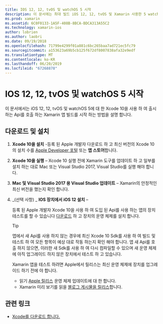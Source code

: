 ```yaml
---
title: IOS 12, 12, tvOS 및 watchOS 5 시작
description: 이 문서에는 최대 빌드 iOS 12, 12, tvOS 및 Xamarin 사용한 5 watchOS 앱을 설정 하는 방법을 설명 합니다. Xcode 10을 다운로드 하 고 Mac 및 Visual Studio 2017 용 Visual Studio를 업데이트 하는 방법을 설명 합니다.
ms.prod: xamarin
ms.assetid: 6C0F0133-1A5F-408B-8BCA-BDCA313A55C2
ms.technology: xamarin-ios
author: lobrien
ms.author: laobri
ms.date: 09/19/2018
ms.openlocfilehash: 71799e4299f01a881c6bc265baa7ad721ec5fc79
ms.sourcegitcommit: a153623a69b5cb125f672df8007838afa32e9edf
ms.translationtype: MT
ms.contentlocale: ko-KR
ms.lasthandoff: 06/20/2019
ms.locfileid: "67268878"
---
```

# <a name="get-started-with-ios-12-tvos-12-and-watchos-5"></a>IOS 12, 12, tvOS 및 watchOS 5 시작

이 문서에서는 iOS 12, 12, tvOS 및 watchOS 5에 대 한 Xcode 10을 사용 하 여 출시 하는 Api를 호출 하는 Xamarin 앱 빌드를 시작 하는 방법을 설명 합니다.

## <a name="download-and-install"></a>다운로드 및 설치

1. **Xcode 10을 설치** -등록 된 Apple 개발자 다운로드 하 고 최신 버전의 Xcode 10의 설치 수를 [Apple Developer 포털](https://developer.apple.com/download/) 또는 **앱 스토어**합니다.

2. **Xcode 10을 실행** – Xcode 10 실행 전에 Xamarin 도구를 업데이트 하 고 일부를 설치 하는 대로 Mac 또는 Visual Studio 2017, Visual Studio를 실행 해야 합니다.

3. **Mac 및 Visual Studio 2017 용 Visual Studio 업데이트** – Xamarin의 안정적인 최신 버전을 했는지 확인 합니다.

4. _(선택 사항) _ **IOS 장치에서 iOS 12 설치** –

   등록 된 Apple 개발자 Xcode 10을 사용 하 여 도입 된 Api를 사용 하는 앱의 장치 테스트를 할 수 있습니다 [다운로드](https://developer.apple.com/download) 하 고 장치의 운영 체제를 설치 합니다.

   > [!TIP]
   > 앱에서 새 Api를 사용 하지 않는 경우에 최신 Xcode 10 Sdk를 사용 하 여 빌드 및 테스트 하 여 모든 항목이 예상 대로 작동 하는지 확인 해야 합니다. 앱 새 Api를 호출 하지 않으면, 이러한 새 Sdk를 사용 하 여 다시 컴파일할 수 있으며 새 운영 체제에 아직 업그레이드 하지 않은 장치에서 테스트 하 고 있습니다.
   >
   > Xamarin 앱을 테스트 하려면 Apple에서 릴리스는 최신 운영 체제에 장치를 업그레이드 하기 전에 야 합니다.
   >
   > - 읽기 [Apple 릴리스](https://developer.apple.com/download/) 운영 체제 업데이트에 대 한 합니다.
   > - Xamarin 미리 보기를 읽을 [블로그 게시물을 릴리스](https://releases.xamarin.com/preview-release-xcode-10-beta-6/)합니다.

## <a name="related-links"></a>관련 링크

- [Xcode를 다운로드 합니다.](https://developer.apple.com/download/)
